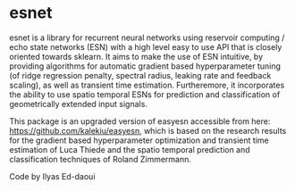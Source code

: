 # esnet

esnet is a library for recurrent neural networks using reservoir computing / echo state networks (ESN) with a high level easy to use API that is closely oriented towards sklearn. It aims to make the use of ESN intuitive, by providing algorithms for automatic gradient based hyperparameter tuning (of ridge regression penalty, spectral radius, leaking rate and feedback scaling), as well as transient time estimation. Furtheremore, it incorporates the ability to use spatio temporal ESNs for prediction and classification of geometrically extended input signals.


This package is an upgraded version of easyesn accessible from here: https://github.com/kalekiu/easyesn, which is based on the research results for the gradient based hyperparameter optimization and transient time estimation of Luca Thiede and the spatio temporal prediction and classification techniques of Roland Zimmermann.


Code by Ilyas Ed-daoui
